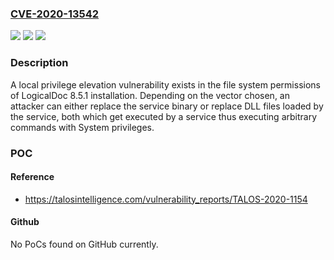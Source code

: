 ### [CVE-2020-13542](https://cve.mitre.org/cgi-bin/cvename.cgi?name=CVE-2020-13542)
![](https://img.shields.io/static/v1?label=Product&message=LogicalDoc&color=blue)
![](https://img.shields.io/static/v1?label=Version&message=LogicalDoc%208.5.1%20&color=brightgreen)
![](https://img.shields.io/static/v1?label=Vulnerability&message=local%20privilege%20escalation&color=brightgreen)

### Description

A local privilege elevation vulnerability exists in the file system permissions of LogicalDoc 8.5.1 installation. Depending on the vector chosen, an attacker can either replace the service binary or replace DLL files loaded by the service, both which get executed by a service thus executing arbitrary commands with System privileges.

### POC

#### Reference
- https://talosintelligence.com/vulnerability_reports/TALOS-2020-1154

#### Github
No PoCs found on GitHub currently.

